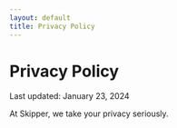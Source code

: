 ```yaml
---
layout: default
title: Privacy Policy
---
```


# Privacy Policy

Last updated: January 23, 2024

At Skipper, we take your privacy seriously.